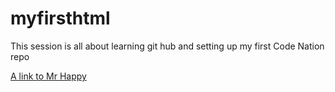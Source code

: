 # myfirsthtml

This session is all about learning git hub and setting up my first Code Nation repo

<a href = "https://mycheung85.github.io/myfirsthtml/" > A link to Mr Happy </a>